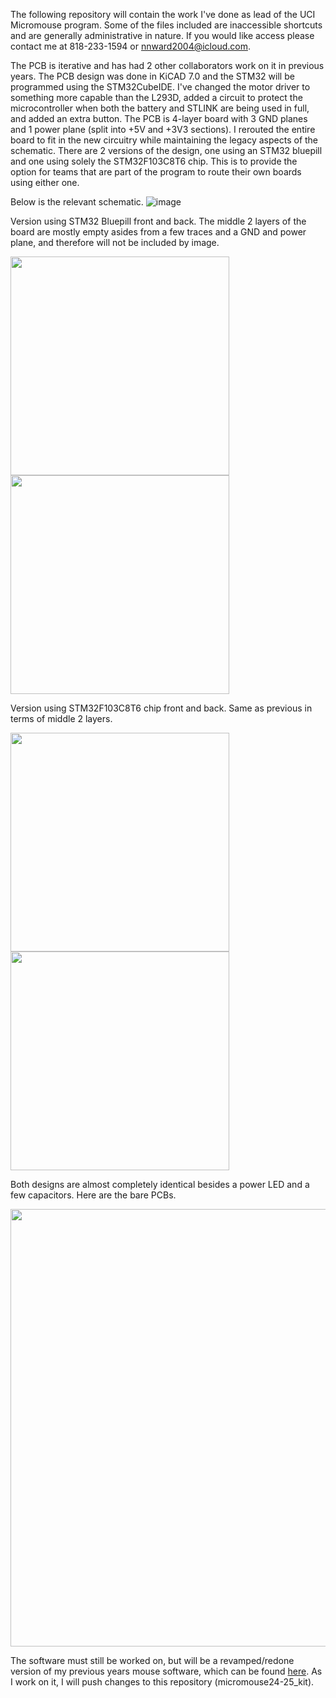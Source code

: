 The following repository will contain the work I've done as lead of the UCI Micromouse program. Some of the files included are inaccessible shortcuts and are generally administrative in nature. If you would like access please contact me at 818-233-1594 or nnward2004@icloud.com. 

The PCB is iterative and has had 2 other collaborators work on it in previous years. The PCB design was done in KiCAD 7.0 and the STM32 will be programmed using the STM32CubeIDE. I've changed the motor driver to something more capable than the L293D, added a circuit to protect the microcontroller when both the battery and STLINK are being used in full, and added an extra button. The PCB is 4-layer board with 3 GND planes and 1 power plane (split into +5V and +3V3 sections). I rerouted the entire board to fit in the new circuitry while maintaining the legacy aspects of the schematic. 
There are 2 versions of the design, one using an STM32 bluepill and one using solely the STM32F103C8T6 chip. This is to provide the option for teams that are part of the program to route their own boards using either one. 

Below is the relevant schematic.
![image](https://github.com/user-attachments/assets/57274af3-9ff8-443b-be0d-c0a3542038d5)

Version using STM32 Bluepill front and back. The middle 2 layers of the board are mostly empty asides from a few traces and a GND and power plane, and therefore will not be included by image.

<img src="https://github.com/user-attachments/assets/7a1101fa-6da8-4797-8f15-576cd310add3" width="350">  <img src="https://github.com/user-attachments/assets/772ac968-2068-4fbf-b332-b3c57b703e93" width="350">

Version using STM32F103C8T6 chip front and back. Same as previous in terms of middle 2 layers. 

<img src="https://github.com/user-attachments/assets/0bcf6cd8-7790-47f7-8646-606f38799931" width="350">  <img src="https://github.com/user-attachments/assets/06eaa6ac-2706-48ad-be41-6625ef521af0" width="350">

Both designs are almost completely identical besides a power LED and a few capacitors. Here are the bare PCBs.

<img src="https://github.com/user-attachments/assets/6a45d8fa-f9d8-41f5-b571-5c96f9dcff8b" width="700">

The software must still be worked on, but will be a revamped/redone version of my previous years mouse software, which can be found [here](https://github.com/nicholasward04/teamfriendship.git). As I work on it, I will push changes to this repository (micromouse24-25_kit). 
